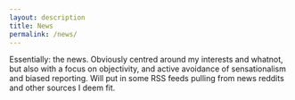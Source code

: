 ```yaml
---
layout: description
title: News
permalink: /news/
---
```


Essentially: the news. Obviously centred around my interests and whatnot, but also with a focus on objectivity, and  active avoidance of sensationalism and biased reporting. 
Will put in some RSS feeds pulling from news reddits and other sources I deem fit.